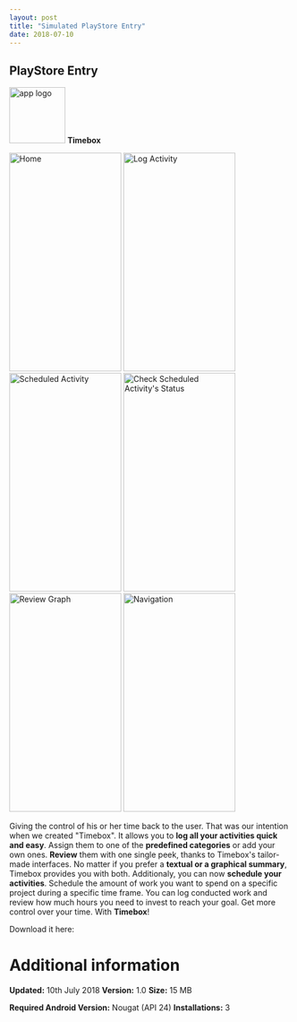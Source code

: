 ```yaml
---
layout: post
title: "Simulated PlayStore Entry"
date: 2018-07-10
---
```

## PlayStore Entry
<img src="{{site.baseurl}}/images/app_logo_red-web.png" alt="app logo" width="100" height="100"> **Timebox**

<img src="{{site.baseurl}}/images/HomeScreen.png" alt="Home" width="200" height="390"> <img src="{{site.baseurl}}/images/logActivity1.png" alt="Log Activity" width="200" height="390"> <img src="{{site.baseurl}}/images/scheduledActivity.png" alt="Scheduled Activity" width="200" height="390"> <img src="{{site.baseurl}}/images/scheduledStatus.png" alt="Check Scheduled Activity's Status" width="200" height="390"> <img src="{{site.baseurl}}/images/reviewGraph1.png" alt="Review Graph" width="200" height="390"> <img src="{{site.baseurl}}/images/navigation.png" alt="Navigation" width="200" height="390">

Giving the control of his or her time back to the user. That was our intention when we created "Timebox". It allows you to **log all your activities quick and easy**. Assign them to one of the **predefined categories** or add your own ones. 
**Review** them with one single peek, thanks to Timebox's tailor-made interfaces. No matter if you prefer a **textual or a graphical summary**, Timebox provides you with both. 
Additionaly, you can now **schedule your activities**. Schedule the amount of work you want to spend on a specific project during a specific time frame. You can log conducted work and review how much hours you need to invest to reach your goal. 
Get more control over your time. With **Timebox**!

Download it here:

# Additional information
**Updated:** 10th July 2018     **Version:** 1.0      **Size:** 15 MB

**Required Android Version:** Nougat (API 24)         **Installations:** 3


